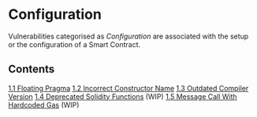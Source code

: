 # Configuration

Vulnerabilities categorised as *Configuration* are associated with the setup or the configuration of a Smart Contract.
## Contents

[1.1 Floating Pragma](1-1-Floating_Pragma.md)
[1.2 Incorrect Constructor Name](1-2-Incorrect_Constructor_Name.md)
[1.3 Outdated Compiler Version](1-3-Outdated_Compiler_Version.md)
[1.4 Deprecated Solidity Functions](1-4-Deprecated_Solidity_Functions.md) (WIP)
[1.5 Message Call With Hardcoded Gas](1-5-Message_Call_With_Hardcoded_Gas.md) (WIP)